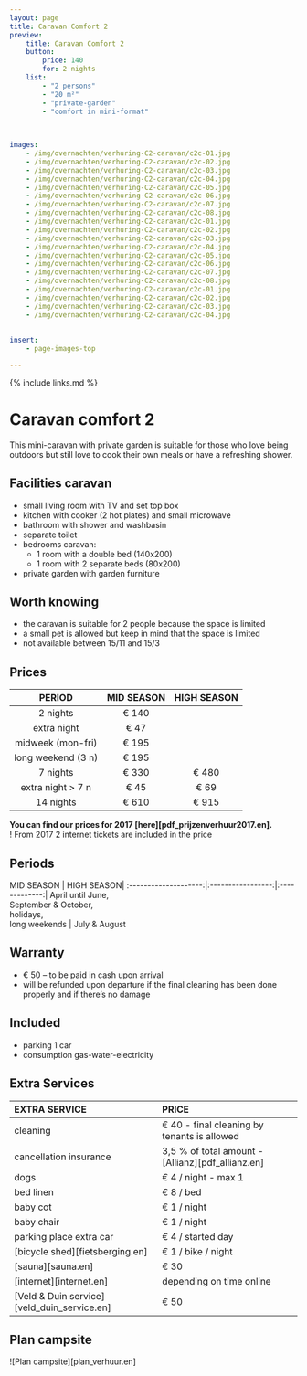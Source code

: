 ```yaml
---
layout: page
title: Caravan Comfort 2 
preview: 
    title: Caravan Comfort 2
    button:
        price: 140
        for: 2 nights
    list:
        - "2 persons"
        - "20 m²"
        - "private-garden"
        - "comfort in mini-format"
        
   

images:
    - /img/overnachten/verhuring-C2-caravan/c2c-01.jpg
    - /img/overnachten/verhuring-C2-caravan/c2c-02.jpg
    - /img/overnachten/verhuring-C2-caravan/c2c-03.jpg
    - /img/overnachten/verhuring-C2-caravan/c2c-04.jpg
    - /img/overnachten/verhuring-C2-caravan/c2c-05.jpg
    - /img/overnachten/verhuring-C2-caravan/c2c-06.jpg
    - /img/overnachten/verhuring-C2-caravan/c2c-07.jpg
    - /img/overnachten/verhuring-C2-caravan/c2c-08.jpg
    - /img/overnachten/verhuring-C2-caravan/c2c-01.jpg
    - /img/overnachten/verhuring-C2-caravan/c2c-02.jpg
    - /img/overnachten/verhuring-C2-caravan/c2c-03.jpg
    - /img/overnachten/verhuring-C2-caravan/c2c-04.jpg
    - /img/overnachten/verhuring-C2-caravan/c2c-05.jpg
    - /img/overnachten/verhuring-C2-caravan/c2c-06.jpg
    - /img/overnachten/verhuring-C2-caravan/c2c-07.jpg
    - /img/overnachten/verhuring-C2-caravan/c2c-08.jpg
    - /img/overnachten/verhuring-C2-caravan/c2c-01.jpg
    - /img/overnachten/verhuring-C2-caravan/c2c-02.jpg
    - /img/overnachten/verhuring-C2-caravan/c2c-03.jpg
    - /img/overnachten/verhuring-C2-caravan/c2c-04.jpg
    
    
insert:
    - page-images-top

---
```


{% include links.md %}

# Caravan comfort 2 

This mini-caravan with private garden is suitable for those who love being outdoors but still love to cook their own meals or have a refreshing shower.

## Facilities caravan

- small living room with TV and set top box
- kitchen with cooker (2 hot plates) and small microwave
- bathroom with shower and washbasin
- separate toilet
- bedrooms caravan:
    - 1 room with a double bed (140x200)
    - 1 room with 2 separate beds (80x200)
- private garden with garden furniture
    
## Worth knowing

- the caravan is suitable for 2 people because the space is limited
- a small pet is allowed but keep in mind that the space is limited
- not available between 15/11 and 15/3

## Prices

PERIOD                 |MID SEASON    | HIGH SEASON  |
:---------------------:|:------------:|:------------:|
2 nights              |€ 140         |              |    
extra night            |€ 47          |              |
midweek (mon-fri)      |€ 195         |              |
long weekend (3 n) |€ 195         |              |
7 nights              |€ 330         |€ 480         | 
extra night > 7 n       |€ 45          |€ 69          | 
14 nights             |€ 610         |€ 915         | 

**You can find our prices for 2017 [here][pdf_prijzenverhuur2017.en].** <br>
! From 2017 2 internet tickets are included in the price

## Periods

MID SEASON      |    HIGH SEASON|
:--------------------:|:-----------------:|:-------------:|
 April until June, <br>September & October, <br>holidays, <br>long weekends  | July & August

## Warranty

- € 50 – to be paid in cash upon arrival
- will be refunded upon departure if the final cleaning has been done properly and if there’s no damage 

## Included

- parking 1 car
- consumption gas-water-electricity


## Extra Services

EXTRA SERVICE            | PRICE 
:-------------------|:-----------|
cleaning          | € 40 - final cleaning by tenants is allowed
cancellation insurance| 3,5 % of total amount - [Allianz][pdf_allianz.en] 
dogs               | € 4 / night - max 1
bed linen        | € 8 / bed
baby cot          | € 1 / night
baby chair         | € 1 / night
parking place extra car  | € 4 / started day
[bicycle shed][fietsberging.en]| € 1 / bike / night
[sauna][sauna.en]   | € 30
[internet][internet.en]| depending on time online
[Veld & Duin service][veld_duin_service.en]| € 50


## Plan campsite

![Plan campsite][plan_verhuur.en]